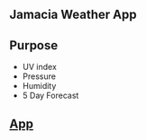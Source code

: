 ## Jamacia Weather App



## Purpose

 - UV index
 - Pressure
 - Humidity
 - 5 Day Forecast
 
## [App]()
